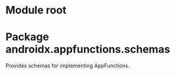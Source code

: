 # Module root

<GROUPID> <ARTIFACTID>

# Package androidx.appfunctions.schemas

Provides schemas for implementing AppFunctions.
